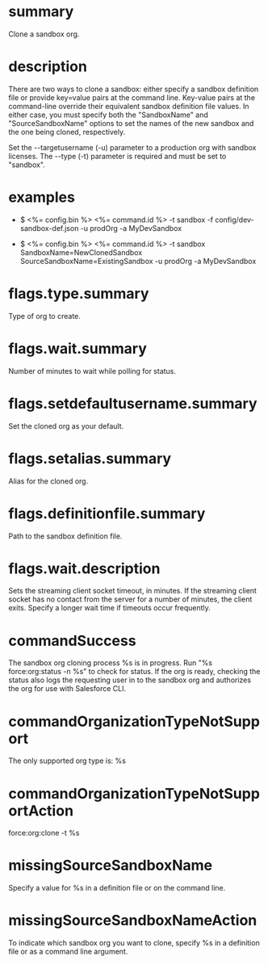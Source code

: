 # summary

Clone a sandbox org.

# description

There are two ways to clone a sandbox: either specify a sandbox definition file or provide key=value pairs at the command line. Key-value pairs at the command-line override their equivalent sandbox definition file values. In either case, you must specify both the "SandboxName" and "SourceSandboxName" options to set the names of the new sandbox and the one being cloned, respectively.

Set the --targetusername (-u) parameter to a production org with sandbox licenses. The --type (-t) parameter is required and must be set to "sandbox".

# examples

- $ <%= config.bin %> <%= command.id %> -t sandbox -f config/dev-sandbox-def.json -u prodOrg -a MyDevSandbox

- $ <%= config.bin %> <%= command.id %> -t sandbox SandboxName=NewClonedSandbox SourceSandboxName=ExistingSandbox -u prodOrg -a MyDevSandbox

# flags.type.summary

Type of org to create.

# flags.wait.summary

Number of minutes to wait while polling for status.

# flags.setdefaultusername.summary

Set the cloned org as your default.

# flags.setalias.summary

Alias for the cloned org.

# flags.definitionfile.summary

Path to the sandbox definition file.

# flags.wait.description

Sets the streaming client socket timeout, in minutes. If the streaming client socket has no contact from the server for a number of minutes, the client exits. Specify a longer wait time if timeouts occur frequently.

# commandSuccess

The sandbox org cloning process %s is in progress. Run "%s force:org:status -n %s" to check for status. If the org is ready, checking the status also logs the requesting user in to the sandbox org and authorizes the org for use with Salesforce CLI.

# commandOrganizationTypeNotSupport

The only supported org type is: %s

# commandOrganizationTypeNotSupportAction

force:org:clone -t %s

# missingSourceSandboxName

Specify a value for %s in a definition file or on the command line.

# missingSourceSandboxNameAction

To indicate which sandbox org you want to clone, specify %s in a definition file or as a command line argument.
